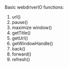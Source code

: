 Basic webdriverIO functions:
1. url()
2. pause()
3. maximize window()
4. getTitle()
5. getUrl()
6. getWindowHandle()
7. back()
8. forward()
9. refresh()